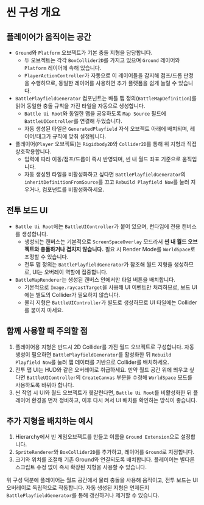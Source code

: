 # 씬 구성 개요

## 플레이어가 움직이는 공간
- `Ground`와 `Platform` 오브젝트가 기본 충돌 지형을 담당합니다.
  - 두 오브젝트는 각각 `BoxCollider2D`를 가지고 있으며 `Ground` 레이어와 `Platform` 레이어에 속해 있습니다.
  - `PlayerActionController`가 자동으로 이 레이어들을 감지해 점프/드롭 판정을 수행하므로, 동일한 레이어를 사용하면 추가 플랫폼을 쉽게 늘릴 수 있습니다.
- `BattlePlayfieldGenerator` 컴포넌트는 배틀 맵 정의(`BattleMapDefinition`)를 읽어 동일한 충돌 규칙을 가진 타일을 자동으로 생성합니다.
  - `Battle Ui Root`와 동일한 맵을 공유하도록 `Map Source` 필드에 `BattleUIController`를 연결해 두었습니다.
  - 자동 생성된 타일은 `GeneratedPlayfield` 자식 오브젝트 아래에 배치되며, 레이어/태그가 규칙에 맞춰 설정됩니다.
- 플레이어(`Player` 오브젝트)는 `Rigidbody2D`와 `Collider2D`를 통해 위 지형과 직접 상호작용합니다.
  - 입력에 따라 이동/점프/드롭이 즉시 반영되며, 씬 내 월드 좌표 기준으로 움직입니다.
  - 자동 생성된 타일을 비활성화하고 싶다면 `BattlePlayfieldGenerator`의 `inheritDefinitionFromSource`를 끄고 `Rebuild Playfield Now`를 눌러 지우거나, 컴포넌트를 비활성화하세요.

## 전투 보드 UI
- `Battle Ui Root`에는 `BattleUIController`가 붙어 있으며, 런타임에 전용 캔버스를 생성합니다.
  - 생성되는 캔버스는 기본적으로 `ScreenSpaceOverlay` 모드라서 **씬 내 월드 오브젝트와 충돌하거나 겹치지 않습니다.** 필요 시 Render Mode를 `WorldSpace`로 조정할 수 있습니다.
  - 전투 맵 정의는 `BattlePlayfieldGenerator`가 참조해 월드 지형을 생성하므로, UI는 오버레이 역할에 집중합니다.
- `BattleMapRenderer`는 생성된 캔버스 안에서만 타일 버튼을 배치합니다.
  - 기본적으로 `Image.raycastTarget`을 사용해 UI 이벤트만 처리하므로, 보드 UI에는 별도의 Collider가 필요하지 않습니다.
  - 물리 지형은 `BattleUIController`가 별도로 생성하므로 UI 타일에는 Collider를 붙이지 마세요.

## 함께 사용할 때 주의할 점
1. 플레이어용 지형은 반드시 2D Collider를 가진 월드 오브젝트로 구성합니다. 자동 생성이 필요하면 `BattlePlayfieldGenerator`를 활성화한 뒤 `Rebuild Playfield Now`를 눌러 맵 데이터를 기반으로 Collider를 배치하세요.
2. 전투 맵 UI는 HUD와 같은 오버레이로 취급하세요. 만약 월드 공간 위에 띄우고 싶다면 `BattleUIController`의 `CreateCanvas` 부분을 수정해 `WorldSpace` 모드를 사용하도록 바꿔야 합니다.
3. 씬 작업 시 UI와 월드 오브젝트가 헷갈린다면, `Battle Ui Root`를 비활성화한 뒤 플레이어 환경을 먼저 정비하고, 이후 다시 켜서 UI 배치를 확인하는 방식이 좋습니다.

## 추가 지형을 배치하는 예시
1. Hierarchy에서 빈 게임오브젝트를 만들고 이름을 `Ground Extension`으로 설정합니다.
2. `SpriteRenderer`와 `BoxCollider2D`를 추가하고, 레이어를 `Ground`로 지정합니다.
3. 크기와 위치를 조절해 기존 Ground와 연결되도록 배치합니다. 플레이어는 별다른 스크립트 수정 없이 즉시 확장된 지형을 사용할 수 있습니다.

위 구성 덕분에 플레이어는 월드 공간에서 물리 충돌을 사용해 움직이고, 전투 보드는 UI 오버레이로 독립적으로 작동합니다. 자동 생성된 지형은 언제든지 `BattlePlayfieldGenerator`를 통해 갱신하거나 제거할 수 있습니다.
